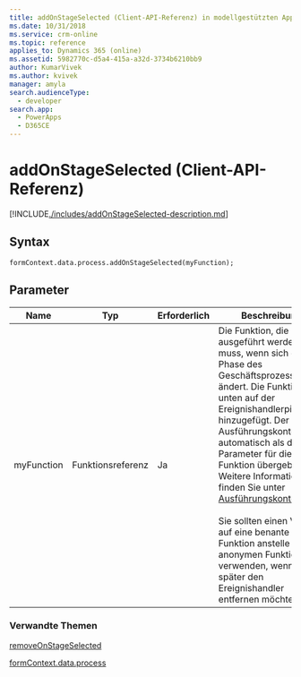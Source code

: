 ```yaml
---
title: addOnStageSelected (Client-API-Referenz) in modellgestützten Apps| MicrosoftDocs
ms.date: 10/31/2018
ms.service: crm-online
ms.topic: reference
applies_to: Dynamics 365 (online)
ms.assetid: 5982770c-d5a4-415a-a32d-3734b6210bb9
author: KumarVivek
ms.author: kvivek
manager: amyla
search.audienceType:
  - developer
search.app:
  - PowerApps
  - D365CE
---
```

# <a name="addonstageselected-client-api-reference"></a>addOnStageSelected (Client-API-Referenz)



[!INCLUDE[./includes/addOnStageSelected-description.md](./includes/addOnStageSelected-description.md)]

## <a name="syntax"></a>Syntax

`formContext.data.process.addOnStageSelected(myFunction);`

## <a name="parameter"></a>Parameter

|Name|Typ|Erforderlich|Beschreibung|
|--|--|--|--|
|myFunction|Funktionsreferenz|Ja|Die Funktion, die ausgeführt werden muss, wenn sich die Phase des Geschäftsprozessflusses ändert.  Die Funktion wird unten auf der Ereignishandlerpipeline hinzugefügt. Der Ausführungskontext wird automatisch als der erste Parameter für die Funktion übergeben. Weitere Informationen finden Sie unter [Ausführungskontex](../../../clientapi-execution-context.md).<br/><br/>Sie sollten einen Verweis auf eine benante Funktion anstelle einer anonymen Funktion verwenden, wenn Sie später den Ereignishandler entfernen möchten.|

### <a name="related-topics"></a>Verwandte Themen

[removeOnStageSelected](removeOnStageSelected.md)
 
[formContext.data.process](../../formContext-data-process.md)
 


